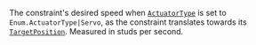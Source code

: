 The constraint's desired speed when
[`ActuatorType`](https://create.roblox.com/docs/reference/engine/classes/SlidingBallConstraint#ActuatorType) is set to
`Enum.ActuatorType|Servo`, as the constraint translates towards its
[`TargetPosition`](https://create.roblox.com/docs/reference/engine/classes/SlidingBallConstraint#TargetPosition). Measured in
studs per second.